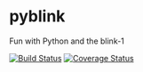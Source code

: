 pyblink
=======

Fun with Python and the blink-1


[![Build Status](https://travis-ci.org/mnorbury/pyblink.svg?branch=master)](https://travis-ci.org/mnorbury/pyblink)
[![Coverage Status](https://coveralls.io/repos/mnorbury/pyblink/badge.png?branch=master)](https://coveralls.io/r/mnorbury/pyblink?branch=master)
